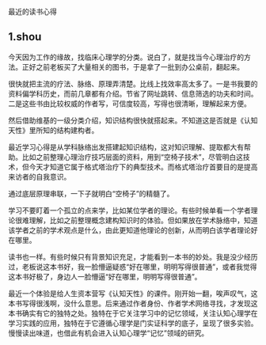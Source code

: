 最近的读书心得


## 1.shou

今天因为工作的缘故，找临床心理学的分类。说白了，就是找当今心理治疗的方法。正好之前老板买了大量相关的图书，于是拿了一批到办公桌前，翻起来。

很快就把主流的疗法、脉络、原理弄清楚。比线上找效率高太多了。一是书我要的资料偏学科历史，而前几章都有介绍。节省了网址跳转、信息筛选的功夫和时间。二是这些书由比较权威的作者写，可信度较高，写得也很清晰，理解起来方便。

然后借助维基的一级分类介绍，知识结构很快就搭起来。不知道这是否就是《认知天性》里所知的结构建构者。

最近学习心得是从学科脉络出发搭建起知识结构，这对知识理解、提取都大有帮助。比如之前整理心理治疗技巧层面的资料，用到“空椅子技术”，尽管明白这技术，但今天才知道它属于格式塔治疗下的典型技术。而格式塔治疗首要目的是提高来访者的自我意识。

通过底层原理串联，一下子就明白“空椅子”的精髓了。

学习不要盯着一个孤立的点来学，比如某位学者的理论。有些时候单看一个学者理论很难理解，比如之前整理概念建构知识时的体验。但如果放在学术脉络中，知道该学者之前的学术观点是什么，由此更知道他理论的创新，从而明白该学者理论好在哪里。

读书也一样。有些时候只有背景知识充足，才能看到一本书的妙处。我是没少经历过，老板说这本书好，我一脸懵逼疑惑“好在哪里，明明写得很普通”，或者我觉得这本书好极了，身边人一脸懵逼“好在哪里，明明写得很普通”。

最近一个体验是给人生资本营写《认知天性》的课件。刚开始一翻，唉声叹气，这本书写得很浅啊，没什么意思。后来通过作者身份、作者学术网络寻找，才发现这本书确实有它的独特之处。独特在于它关注学习中的记忆领域，关注认知心理学在学习实践的应用，独特在于它遵循心理学是门实证科学的底子，呈现了很多实验。慢慢读出味道，也借此有机会进入认知心理学“记忆”领域的研究。

